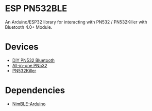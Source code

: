 # ESP PN532BLE

An Arduino/ESP32 library for interacting with PN532 / PN532Killer with Bluetooth 4.0+ Module.

# Devices

- [DIY PN532 Bluetooth](https://shop.mtoolstec.com/how-to-make-pn532-work-on-bluetooth.html)  
- [All-in-one PN532](https://shop.mtoolstec.com/product/mtools-all-in-one-pn532) 
- [PN532Killer](https://pn532killer.com)

# Dependencies
* [NimBLE-Arduino](https://github.com/h2zero/NimBLE-Arduino)
